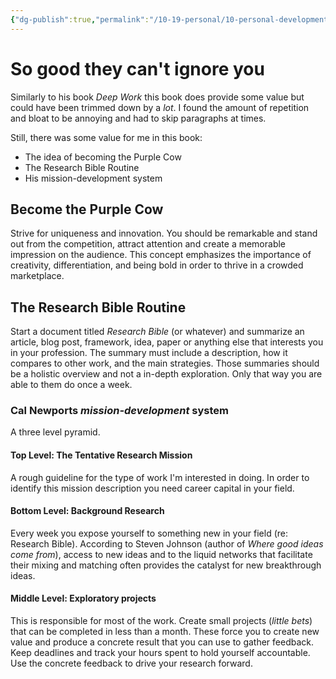 ```yaml
---
{"dg-publish":true,"permalink":"/10-19-personal/10-personal-development/10-01-books/so-good-they-can-t-ignore-you/","created":"2024-01-05T07:59:35.883-06:00","updated":"2024-01-11T08:26:29.612-06:00"}
---
```


# So good they can't ignore you
Similarly to his book *Deep Work* this book does provide some value but could have been trimmed down by a *lot*. I found the amount of repetition and bloat to be annoying and had to skip paragraphs at times.

Still, there was some value for me in this book:
- The idea of becoming the Purple Cow
- The Research Bible Routine
- His mission-development system
## Become the Purple Cow
Strive for uniqueness and innovation. You should be remarkable and stand out from the competition, attract attention and create a memorable impression on the audience. 
This concept emphasizes the importance of creativity, differentiation, and being bold in order to thrive in a crowded marketplace.
## The Research Bible Routine
Start a document titled *Research Bible* (or whatever) and summarize an article, blog post, framework, idea, paper or anything else that interests you in your profession. The summary must include a description, how it compares to other work, and the main strategies. Those summaries should be a holistic overview and not a in-depth exploration. Only that way you are able to them do once a week.
### Cal Newports *mission-development* system
A three level pyramid.
#### Top Level: The Tentative Research Mission
A rough guideline for the type of work I'm interested in doing. In order to identify this mission description you need career capital in your field.
#### Bottom Level: Background Research
Every week you expose yourself to something new in your field (re: Research Bible). According to Steven Johnson (author of *Where good ideas come from*), access to new ideas and to the liquid networks that facilitate their mixing and matching often provides the catalyst for new breakthrough ideas.
#### Middle Level: Exploratory projects
This is responsible for most of the work. Create small projects (*little bets*) that can be completed in less than a month. These force you to create new value and produce a concrete result that you can use to gather feedback.
Keep deadlines and track your hours spent to hold yourself accountable.
Use the concrete feedback to drive your research forward.